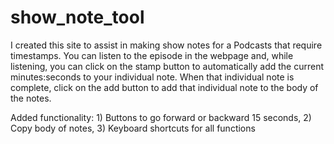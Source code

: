 # show_note_tool
I created this site to assist in making show notes for a Podcasts that require timestamps. You can listen to the episode in the webpage and, while listening, you can click on the stamp button to automatically add the current minutes:seconds to your individual note. When that individual note is complete, click on the add button to add that individual note to the body of the notes. 

Added functionality: 1) Buttons to go forward or backward 15 seconds, 2) Copy body of notes, 3) Keyboard shortcuts for all functions
